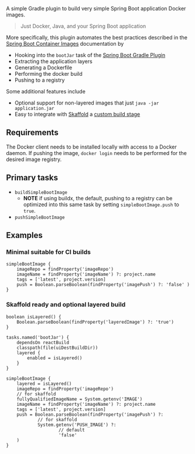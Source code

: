 A simple Gradle plugin to build very simple Spring Boot application Docker images.

> Just Docker, Java, and your Spring Boot application

More specifically, this plugin automates the best practices described in the [Spring Boot Container Images](https://docs.spring.io/spring-boot/docs/current/reference/html/container-images.html) documentation by
- Hooking into the `bootJar` task of the [Spring Boot Gradle Plugin](https://docs.spring.io/spring-boot/docs/current/reference/html/build-tool-plugins.html#build-tool-plugins.gradle)
- Extracting the application layers
- Generating a Dockerfile
- Performing the docker build
- Pushing to a registry

Some additional features include
- Optional support for non-layered images that just `java -jar application.jar`
- Easy to integrate with [Skaffold](https://skaffold.dev/) a [custom build stage](https://skaffold.dev/docs/pipeline-stages/builders/custom/)

## Requirements

The Docker client needs to be installed locally with access to a Docker daemon. If pushing the image, `docker login` needs to be performed for the desired image registry.

## Primary tasks

- `buildSimpleBootImage`
  - **NOTE** if using buildx, the default, pushing to a registry can be optimized into this same task by setting `simpleBootImage.push` to `true`.
- `pushSimpleBootImage`

## Examples

### Minimal suitable for CI builds

```
simpleBootImage {
    imageRepo = findProperty('imageRepo')
    imageName = findProperty('imageName') ?: project.name
    tags = ['latest', project.version]
    push = Boolean.parseBoolean(findProperty('imagePush') ?: 'false' )
}
```

### Skaffold ready and optional layered build

```
boolean isLayered() {
    Boolean.parseBoolean(findProperty('layeredImage') ?: 'true')
}

tasks.named('bootJar') {
    dependsOn reactBuild
    classpath(file(uiDestBuildDir))
    layered {
        enabled = isLayered()
    }
}

simpleBootImage {
    layered = isLayered()
    imageRepo = findProperty('imageRepo')
    // for skaffold
    fullyQualifiedImageName = System.getenv('IMAGE')
    imageName = findProperty('imageName') ?: project.name
    tags = ['latest', project.version]
    push = Boolean.parseBoolean(findProperty('imagePush') ?:
            // for skaffold
            System.getenv('PUSH_IMAGE') ?:
                    // default
                    'false'
    )
}
```